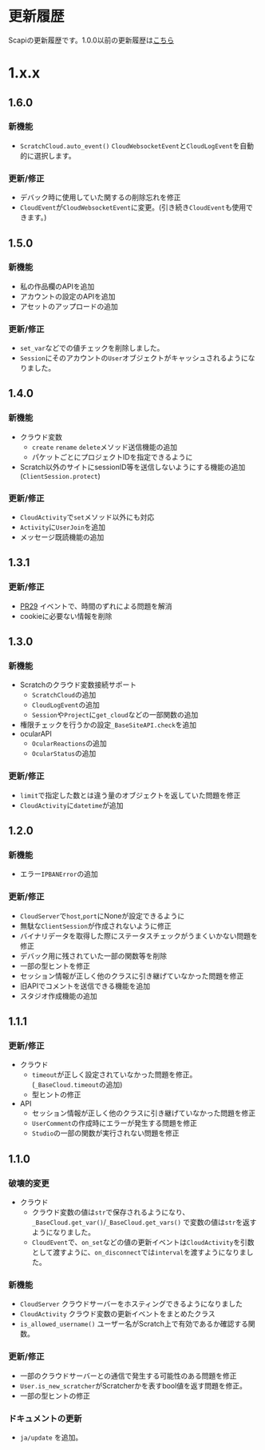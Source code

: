 # 更新履歴

Scapiの更新履歴です。1.0.0以前の更新履歴は[こちら](https://github.com/kakeruzoku/scapi/blob/main/changelog.md )

# 1.x.x
## 1.6.0
### 新機能
- `ScratchCloud.auto_event()` `CloudWebsocketEvent`と`CloudLogEvent`を自動的に選択します。

### 更新/修正
- デバック時に使用していた関するの削除忘れを修正
- `CloudEvent`が`CloudWebsocketEvent`に変更。(引き続き`CloudEvent`も使用できます。)


## 1.5.0
### 新機能
- 私の作品欄のAPIを追加
- アカウントの設定のAPIを追加
- アセットのアップロードの追加
### 更新/修正
- `set_var`などでの値チェックを削除しました。
- `Session`にそのアカウントの`User`オブジェクトがキャッシュされるようになりました。

## 1.4.0
### 新機能
- クラウド変数
  - `create` `rename` `delete`メソッド送信機能の追加
  - パケットごとにプロジェクトIDを指定できるように
- Scratch以外のサイトにsessionID等を送信しないようにする機能の追加(`ClientSession.protect`)
### 更新/修正
- `CloudActivity`で`set`メソッド以外にも対応
- `Activity`に`UserJoin`を追加
- メッセージ既読機能の追加

## 1.3.1
### 更新/修正
- [PR29](https://github.com/kakeruzoku/scapi/pull/29 ) イベントで、時間のずれによる問題を解消
- cookieに必要ない情報を削除

## 1.3.0
### 新機能
- Scratchのクラウド変数接続サポート
  - `ScratchCloud`の追加
  - `CloudLogEvent`の追加
  - `Session`や`Project`に`get_cloud`などの一部関数の追加
- 権限チェックを行うかの設定`_BaseSiteAPI.check`を追加
- ocularAPI
  - `OcularReactions`の追加
  - `OcularStatus`の追加
### 更新/修正
- `limit`で指定した数とは違う量のオブジェクトを返していた問題を修正
- `CloudActivity`に`datetime`が追加


## 1.2.0
### 新機能
- エラー`IPBANError`の追加
### 更新/修正
- `CloudServer`で`host`,`port`にNoneが設定できるように
- 無駄な`ClientSession`が作成されないように修正
- バイナリデータを取得した際にステータスチェックがうまくいかない問題を修正
- デバック用に残されていた一部の関数等を削除
- 一部の型ヒントを修正
- セッション情報が正しく他のクラスに引き継げていなかった問題を修正
- 旧APIでコメントを送信できる機能を追加
- スタジオ作成機能の追加

## 1.1.1
### 更新/修正
- クラウド
  - `timeout`が正しく設定されていなかった問題を修正。(`_BaseCloud.timeout`の追加)
  - 型ヒントの修正
- API
  - セッション情報が正しく他のクラスに引き継げていなかった問題を修正
  - `UserComment`の作成時にエラーが発生する問題を修正
  - `Studio`の一部の関数が実行されない問題を修正

## 1.1.0
### 破壊的変更
- クラウド
  - クラウド変数の値は`str`で保存されるようになり、`_BaseCloud.get_var()`/`_BaseCloud.get_vars()` で変数の値は`str`を返すようになりました。
  - `CloudEvent`で、`on_set`などの値の更新イベントは`CloudActivity`を引数として渡すように、`on_disconnect`では`interval`を渡すようになりました。
### 新機能
- `CloudServer` クラウドサーバーをホスティングできるようになりました
- `CloudActivity` クラウド変数の更新イベントをまとめたクラス
- `is_allowed_username()` ユーザー名がScratch上で有効であるか確認する関数。

### 更新/修正
- 一部のクラウドサーバーとの通信で発生する可能性のある問題を修正
- `User.is_new_scratcher`がScratcherかを表すbool値を返す問題を修正。
- 一部の型ヒントの修正

### ドキュメントの更新
- `ja/update` を追加。